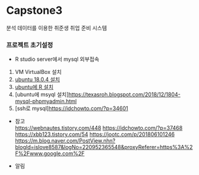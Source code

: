 # Capstone3
분석 데이터를 이용한 취준생 취업 준비 시스템

### 프로젝트 초기설정
- R studio server에서 mysql 외부접속
1. VM VirtualBox 설치
2. [ubuntu 18.0.4 설치](https://webnautes.tistory.com/448)
3. [ubuntu에 R 설치](https://3months.tistory.com/210)
4. [ubuntu에 msyql 설치]https://texasroh.blogspot.com/2018/12/1804-mysql-phpmyadmin.html
5. [ssh로 mysql]https://idchowto.com/?p=34601

- 참고  
https://webnautes.tistory.com/448
https://idchowto.com/?p=37468
https://xbb123.tistory.com/54
https://jootc.com/p/201806101246
https://m.blog.naver.com/PostView.nhn?blogId=islove8587&logNo=220952365548&proxyReferer=https%3A%2F%2Fwww.google.com%2F

- 알림
